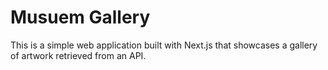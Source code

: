 # Musuem Gallery

This is a simple web application built with Next.js that showcases a gallery of artwork retrieved from an API.
